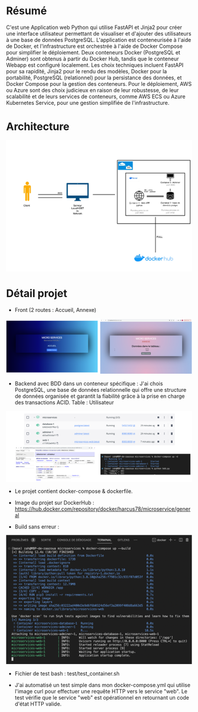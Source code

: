 # Résumé
C'est une Application web Python qui utilise FastAPI et Jinja2 pour créer une interface utilisateur permettant de visualiser et d'ajouter des utilisateurs à une base de données PostgreSQL. L'application est conteneurisée à l'aide de Docker, et l'infrastructure est orchestrée à l'aide de Docker Compose pour simplifier le déploiement. Deux conteneurs Docker (PostgreSQL et Adminer) sont obtenus à partir du Docker Hub, tandis que le conteneur Webapp est configuré localement. Les choix techniques incluent FastAPI pour sa rapidité, Jinja2 pour le rendu des modèles, Docker pour la portabilité, PostgreSQL (relationnel) pour la persistance des données, et Docker Compose pour la gestion des conteneurs. Pour le déploiement, AWS ou Azure sont des choix judicieux en raison de leur robustesse, de leur scalabilité et de leurs services de conteneurs, comme AWS ECS ou Azure Kubernetes Service, pour une gestion simplifiée de l'infrastructure.

# Architecture
<img src="templates/img/architecture.jpg">

# Détail projet
* Front (2 routes : Accueil, Annexe)
<img src="templates/img/route.png">

* Backend avec BDD dans un conteneur spécifique :
  J'ai chois PostgreSQL, une base de données relationnelle qui offre une structure de données organisée et garantit la fiabilité grâce à la prise en charge des transactions ACID.
  Table : Utilisateur
<img src="templates/img/bdd.png">


* Le projet contient docker-compose & dockerfile.

* Image du projet sur DockerHub :
https://hub.docker.com/repository/docker/harcus78/microservice/general

* Build sans erreur : 
<img src="templates/img/build.png">

* Fichier de test bash : 
test/test_container.sh

* J'ai automatisé un test simple dans mon docker-compose.yml qui utilise l'image curl pour effectuer une requête HTTP vers le service "web". Le test vérifie que le service "web" est opérationnel en retournant un code d'état HTTP valide.

